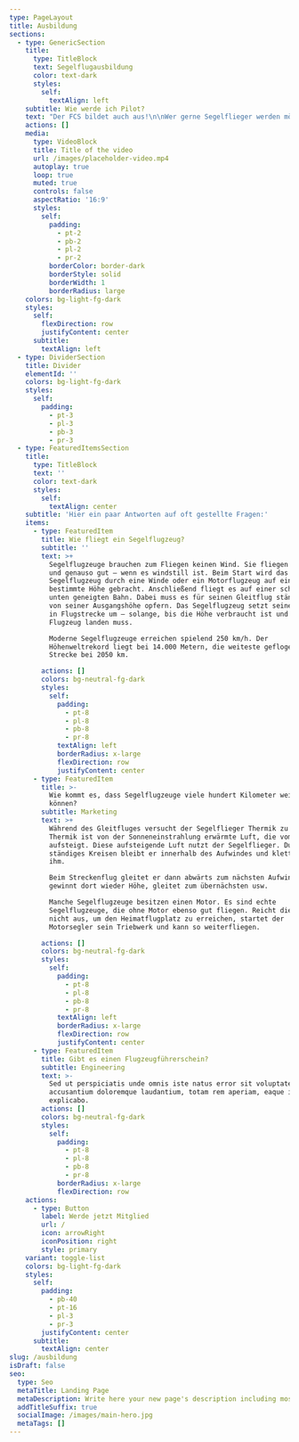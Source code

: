 ```yaml
---
type: PageLayout
title: Ausbildung
sections:
  - type: GenericSection
    title:
      type: TitleBlock
      text: Segelflugausbildung
      color: text-dark
      styles:
        self:
          textAlign: left
    subtitle: Wie werde ich Pilot?
    text: "Der FCS bildet auch aus!\n\nWer gerne Segelflieger werden möchte, kann gerne zu uns kommen und wird als Flugschüler aufgenommen. Die Ausbildung ist bereits im Vereinsbeitrag enthalten und fängt mit Schulstarts mit Fluglehrer an.\_ Wenn dann alle Grundtechniken beherrscht werden, darf der Flugschüler zum ersten Mal alleine fliegen, später auch auf Einsitzern. Nach weiteren Ausbildungsabschnitten und einigem Theorieunterricht kann dann der Luftfahrerschein abgelegt werden. Für weitere Fragen zu dem Thema finden sich unten auf der Seite weitere Links.\n\nHier mal eine sehr informative Seite zum Thema:\_[Segelfliegen lernen](https://www.segelfliegen-lernen.de/#videos)\n\nWir haben einen Doppelsitzer für die Ausbildung und zwei Einsitzer für Schüler, die bereits alleine fliegen dürfen. Der Fliegerclub hat derzeit 3 Segelfluglehrer und 5 Flugschüler in verschiedenen Ausbildungsabschnitten. Wir freuen uns immer über neue Anwärter!\n\n\n\n"
    actions: []
    media:
      type: VideoBlock
      title: Title of the video
      url: /images/placeholder-video.mp4
      autoplay: true
      loop: true
      muted: true
      controls: false
      aspectRatio: '16:9'
      styles:
        self:
          padding:
            - pt-2
            - pb-2
            - pl-2
            - pr-2
          borderColor: border-dark
          borderStyle: solid
          borderWidth: 1
          borderRadius: large
    colors: bg-light-fg-dark
    styles:
      self:
        flexDirection: row
        justifyContent: center
      subtitle:
        textAlign: left
  - type: DividerSection
    title: Divider
    elementId: ''
    colors: bg-light-fg-dark
    styles:
      self:
        padding:
          - pt-3
          - pl-3
          - pb-3
          - pr-3
  - type: FeaturedItemsSection
    title:
      type: TitleBlock
      text: ''
      color: text-dark
      styles:
        self:
          textAlign: center
    subtitle: 'Hier ein paar Antworten auf oft gestellte Fragen:'
    items:
      - type: FeaturedItem
        title: Wie fliegt ein Segelflugzeug?
        subtitle: ''
        text: >+
          Segelflugzeuge brauchen zum Fliegen keinen Wind. Sie fliegen auch –
          und genauso gut – wenn es windstill ist. Beim Start wird das
          Segelflugzeug durch eine Winde oder ein Motorflugzeug auf eine
          bestimmte Höhe gebracht. Anschließend fliegt es auf einer schwach nach
          unten geneigten Bahn. Dabei muss es für seinen Gleitflug ständig etwas
          von seiner Ausgangshöhe opfern. Das Segelflugzeug setzt seine Flughöhe
          in Flugstrecke um – solange, bis die Höhe verbraucht ist und das
          Flugzeug landen muss.

          Moderne Segelflugzeuge erreichen spielend 250 km/h. Der
          Höhenweltrekord liegt bei 14.000 Metern, die weiteste geflogene
          Strecke bei 2050 km.

        actions: []
        colors: bg-neutral-fg-dark
        styles:
          self:
            padding:
              - pt-8
              - pl-8
              - pb-8
              - pr-8
            textAlign: left
            borderRadius: x-large
            flexDirection: row
            justifyContent: center
      - type: FeaturedItem
        title: >-
          Wie kommt es, dass Segelflugzeuge viele hundert Kilometer weit fliegen
          können?
        subtitle: Marketing
        text: >+
          Während des Gleitfluges versucht der Segelflieger Thermik zu finden.
          Thermik ist von der Sonneneinstrahlung erwärmte Luft, die vom Boden
          aufsteigt. Diese aufsteigende Luft nutzt der Segelflieger. Durch
          ständiges Kreisen bleibt er innerhalb des Aufwindes und klettert mit
          ihm.

          Beim Streckenflug gleitet er dann abwärts zum nächsten Aufwind,
          gewinnt dort wieder Höhe, gleitet zum übernächsten usw.

          Manche Segelflugzeuge besitzen einen Motor. Es sind echte
          Segelflugzeuge, die ohne Motor ebenso gut fliegen. Reicht die Thermik
          nicht aus, um den Heimatflugplatz zu erreichen, startet der
          Motorsegler sein Triebwerk und kann so weiterfliegen.

        actions: []
        colors: bg-neutral-fg-dark
        styles:
          self:
            padding:
              - pt-8
              - pl-8
              - pb-8
              - pr-8
            textAlign: left
            borderRadius: x-large
            flexDirection: row
            justifyContent: center
      - type: FeaturedItem
        title: Gibt es einen Flugzeugführerschein?
        subtitle: Engineering
        text: >-
          Sed ut perspiciatis unde omnis iste natus error sit voluptatem
          accusantium doloremque laudantium, totam rem aperiam, eaque ipsa quae.
          explicabo.
        actions: []
        colors: bg-neutral-fg-dark
        styles:
          self:
            padding:
              - pt-8
              - pl-8
              - pb-8
              - pr-8
            borderRadius: x-large
            flexDirection: row
    actions:
      - type: Button
        label: Werde jetzt Mitglied
        url: /
        icon: arrowRight
        iconPosition: right
        style: primary
    variant: toggle-list
    colors: bg-light-fg-dark
    styles:
      self:
        padding:
          - pb-40
          - pt-16
          - pl-3
          - pr-3
        justifyContent: center
      subtitle:
        textAlign: center
slug: /ausbildung
isDraft: false
seo:
  type: Seo
  metaTitle: Landing Page
  metaDescription: Write here your new page's description including most relevant keywords.
  addTitleSuffix: true
  socialImage: /images/main-hero.jpg
  metaTags: []
---
```


